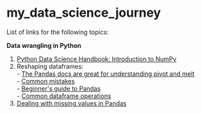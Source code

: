 # my_data_science_journey
List of links for the following topics:

**Data wrangling in Python**  
  1. [Python Data Science Handbook: Introduction to NumPy](https://jakevdp.github.io/PythonDataScienceHandbook/02.00-introduction-to-numpy.html)
  2. Reshaping dataframes:  
    - [The Pandas docs are great for understanding pivot and melt](https://pandas.pydata.org/pandas-docs/stable/user_guide/reshaping.html)  
    - [Common mistakes](https://nikgrozev.com/2015/07/01/reshaping-in-pandas-pivot-pivot-table-stack-and-unstack-explained-with-pictures/)  
    - [Beginner's guide to Pandas](https://pandas.pydata.org/pandas-docs/stable/getting_started/10min.html)  
    - [Common dataframe operations](https://towardsdatascience.com/21-pandas-operations-for-absolute-beginners-5653e54f4cda) 
  3. [Dealing with missing values in Pandas](https://pandas.pydata.org/pandas-docs/stable/user_guide/missing_data.html) 

